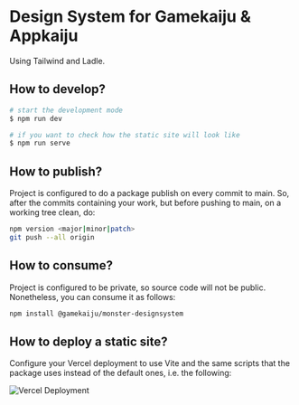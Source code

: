 # Design System for Gamekaiju & Appkaiju

Using Tailwind and Ladle.

## How to develop?

```bash
# start the development mode
$ npm run dev

# if you want to check how the static site will look like
$ npm run serve
```

## How to publish?

Project is configured to do a package publish on every commit to main. So, after the commits containing your work, but before pushing to main, on a working tree clean, do:

```bash
npm version <major|minor|patch>
git push --all origin
```

## How to consume?

Project is configured to be private, so source code will not be public. Nonetheless, you can consume it as follows:

```bash
npm install @gamekaiju/monster-designsystem
```

## How to deploy a static site?

Configure your Vercel deployment to use Vite and the same scripts that the package uses instead of the default ones, i.e. the following:

![Vercel Deployment](https://monster-designsystem.vercel.app/vercel-deployment.png)
